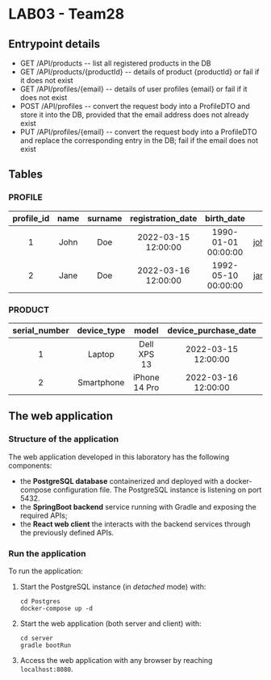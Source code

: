 # LAB03 - Team28


## Entrypoint details

- GET /API/products -- list all registered products in the DB
- GET /API/products/{productId} -- details of product {productId} or fail if it does not exist
- GET /API/profiles/{email} -- details of user profiles {email} or fail if it does not exist
- POST /API/profiles -- convert the request body into a ProfileDTO and store it into the DB, provided that the email address does not already exist
- PUT /API/profiles/{email} -- convert the request body into a ProfileDTO and replace the corresponding entry in the DB; fail if the email does not exist

## Tables

### PROFILE
| profile_id | name  | surname |  registration_date  |     birth_date      |        email        | phone_number |
| :--------: | :---: | :-----: | :-----------------: | :-----------------: | :-----------------: | :----------: |
|     1      | John  |   Doe   | 2022-03-15 12:00:00 | 1990-01-01 00:00:00 | johndoe@example.com |   555-1234   |
|     2      | Jane  |   Doe   | 2022-03-16 12:00:00 | 1992-05-10 00:00:00 | janedoe@example.com |   555-5678   |
 

### PRODUCT
| serial_number |  device_type  |        model        | device_purchase_date |           owner_id           | warranty_description | warranty_expiration_date | insurance_purchase_date | insurance_expiration_date |
| :-----------: | :-----------: | :-----------------: | :------------------: | :--------------------------: | :------------------: | :----------------------: | :---------------------: | :-----------------------: |
| 1 |    Laptop     |  Dell XPS 13  | 2022-03-15 12:00:00 |          1           | 3-year manufacturer warranty | 2025-03-15 12:00:00  |   2022-03-15 12:00:00    |   2023-03-15 12:00:00   |
| 2 |  Smartphone   | iPhone 14 Pro | 2022-03-16 12:00:00 |          2           | 1-year manufacturer warranty | 2023-03-16 12:00:00  |           NULL           |          NULL           |

## The web application

### Structure of the application

The web application developed in this laboratory has the following components:
- the **PostgreSQL database** containerized and deployed with a docker-compose configuration file. The PostgreSQL instance is listening on port 5432.
- the **SpringBoot backend** service running with Gradle and exposing the required APIs;
- the **React web client** the interacts with the backend services through the previously defined APIs.


### Run the application

To run the application:

1. Start the PostgreSQL instance (in *detached* mode) with:
   
    ```
    cd Postgres
    docker-compose up -d
    ```

2. Start the web application (both server and client) with:

    ```
    cd server
    gradle bootRun
    ```

3. Access the web application with any browser by reaching `localhost:8080`.
